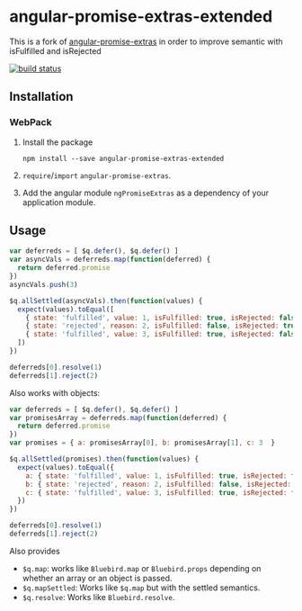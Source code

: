 # angular-promise-extras-extended

This is a fork of [angular-promise-extras](https://github.com/ohjames/angular-promise-extras) in order to improve semantic with isFulfilled and isRejected

[![build status](https://travis-ci.org/sopraux/angular-promise-extras-extended.svg?branch=master)](https://travis-ci.org/sopraux/angular-promise-extras-extended.svg?branch=masters)

## Installation

### WebPack

1. Install the package
    ```
    npm install --save angular-promise-extras-extended
    ```

2. `require`/`import` `angular-promise-extras`.
3. Add the angular module `ngPromiseExtras` as a dependency of your application module.

## Usage

```javascript
var deferreds = [ $q.defer(), $q.defer() ]
var asyncVals = deferreds.map(function(deferred) {
  return deferred.promise
})
asyncVals.push(3)

$q.allSettled(asyncVals).then(function(values) {
  expect(values).toEqual([
    { state: 'fulfilled', value: 1, isFulfilled: true, isRejected: false },
    { state: 'rejected', reason: 2, isFulfilled: false, isRejected: true },
    { state: 'fulfilled', value: 3, isFulfilled: true, isRejected: false },
  ])
})

deferreds[0].resolve(1)
deferreds[1].reject(2)
```

Also works with objects:

```javascript
var deferreds = [ $q.defer(), $q.defer() ]
var promisesArray = deferreds.map(function(deferred) {
  return deferred.promise
})
var promises = { a: promisesArray[0], b: promisesArray[1], c: 3  }

$q.allSettled(promises).then(function(values) {
  expect(values).toEqual({
    a: { state: 'fulfilled', value: 1, isFulfilled: true, isRejected: false },
    b: { state: 'rejected', reason: 2, isFulfilled: false, isRejected: true },
    c: { state: 'fulfilled', value: 3, isFulfilled: true, isRejected: false },
  })
})

deferreds[0].resolve(1)
deferreds[1].reject(2)
```

Also provides
  * `$q.map`: works like `Bluebird.map` or `Bluebird.props` depending on whether an array or an object is passed.
  * `$q.mapSettled`: Works like `$q.map` but with the settled semantics.
  * `$q.resolve`: Works like `Bluebird.resolve`.
